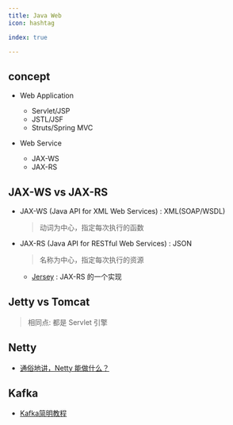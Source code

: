 ```yaml
---
title: Java Web
icon: hashtag

index: true

---
```


<!-- more -->

## concept

- Web Application
    * Servlet/JSP
    * JSTL/JSF
    * Struts/Spring MVC
    
- Web Service
    * JAX-WS
    * JAX-RS

## JAX-WS vs JAX-RS

- JAX-WS (Java API for XML Web Services) : XML(SOAP/WSDL)
    > 动词为中心，指定每次执行的函数

- JAX-RS (Java API for RESTful Web Services) : JSON
    > 名称为中心，指定每次执行的资源
    * [Jersey](https://github.com/eclipse-ee4j/jersey) : JAX-RS 的一个实现

## Jetty vs Tomcat
> 相同点: 都是 Servlet 引擎

## Netty

- [通俗地讲，Netty 能做什么？](https://www.zhihu.com/question/24322387)

## Kafka

- [Kafka简明教程](https://zhuanlan.zhihu.com/p/37405836)